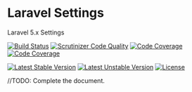 # Laravel Settings

Laravel 5.x Settings

[![Build Status](https://travis-ci.org/ibrandcc/setting.svg?branch=master)](https://travis-ci.org/ibrandcc/setting)
[![Scrutinizer Code Quality](https://scrutinizer-ci.com/g/ibrandcc/setting/badges/quality-score.png?b=master)](https://scrutinizer-ci.com/g/ibrandcc/setting/?branch=master)
[![Code Coverage](https://scrutinizer-ci.com/g/ibrandcc/setting/badges/coverage.png?b=master)](https://scrutinizer-ci.com/g/ibrandcc/setting/?branch=master)
[![Code Coverage](https://scrutinizer-ci.com/g/ibrandcc/setting/badges/coverage.png?b=master)](https://scrutinizer-ci.com/g/ibrandcc/setting/?branch=master)

[![Latest Stable Version](https://poser.pugx.org/ibrand/setting/v/stable)](https://packagist.org/packages/ibrand/setting)
[![Latest Unstable Version](https://poser.pugx.org/ibrand/setting/v/unstable)](https://packagist.org/packages/ibrand/setting)
[![License](https://poser.pugx.org/ibrand/setting/license)](https://packagist.org/packages/ibrand/setting)

//TODO: Complete the document.